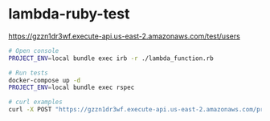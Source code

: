 # lambda-ruby-test
https://gzzn1dr3wf.execute-api.us-east-2.amazonaws.com/test/users

```bash
# Open console
PROJECT_ENV=local bundle exec irb -r ./lambda_function.rb

# Run tests
docker-compose up -d
PROJECT_ENV=local bundle exec rspec

# curl examples
curl -X POST "https://gzzn1dr3wf.execute-api.us-east-2.amazonaws.com/production/users?name=Billy"
```
